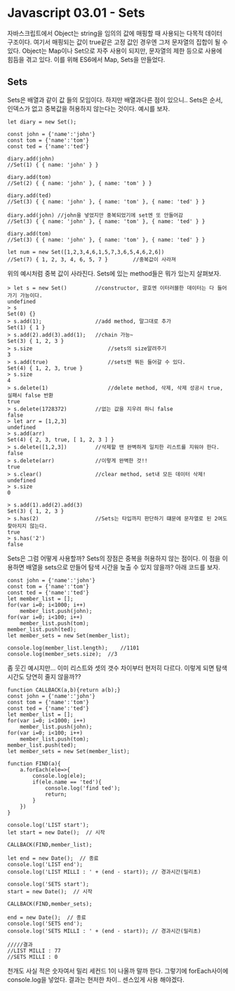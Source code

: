 # Javascript 03.01 - Sets
자바스크립트에서 Object는 string을 임의의 값에 매핑할 때 사용되는 다목적 데이터 구조이다. 여기서 매핑되는 값이 true같은 고정 값인 경우엔 그저 문자열의 집합이 될 수 있다.
Object는 Map이나 Set으로 자주 사용이 되지만,  문자열의 제한 등으로 사용에 힘듬을 겪고 있다. 이를 위해 ES6에서 Map, Sets을 만들었다.

## Sets
Sets은 배열과 같이 값 들의 모임이다.  하지만 배열과다른 점이 있으니.. Sets은 순서, 인덱스가 없고 중복값을 허용하지 않는다는 것이다.  예시를 보자.
```
let diary = new Set();

const john = {'name':'john'}
const tom = {'name':'tom'}
const ted = {'name':'ted'}

diary.add(john)
//Set(1) { { name: 'john' } }

diary.add(tom)
//Set(2) { { name: 'john' }, { name: 'tom' } }

diary.add(ted)
//Set(3) { { name: 'john' }, { name: 'tom' }, { name: 'ted' } }

diary.add(john)	//john을 넣었지만 중복되었기에 set엔 또 안들어감
//Set(3) { { name: 'john' }, { name: 'tom' }, { name: 'ted' } }

diary.add(tom)
//Set(3) { { name: 'john' }, { name: 'tom' }, { name: 'ted' } }

let num = new Set([1,2,3,4,6,1,5,7,3,6,5,4,6,2,6])
//Set(7) { 1, 2, 3, 4, 6, 5, 7 }		//중복값이 사라져
```
위의 예시처럼 중복 값이 사라진다. Sets에 있는 method들은 뭐가 있는지 살펴보자.
```
> let s = new Set()			//constructor, 괄호엔 이터러블한 데이터는 다 들어가기 가능이다.
undefined
> s
Set(0) {}
> s.add(1);					//add method, 말그대로 추가
Set(1) { 1 }
> s.add(2).add(3).add(1);	//chain 가능~
Set(3) { 1, 2, 3 }
> s.size						//sets의 size알려주기
3
> s.add(true)					//sets엔 뭐든 들어갈 수 있다.
Set(4) { 1, 2, 3, true }
> s.size
4
> s.delete(1)					//delete method, 삭제, 삭제 성공시 true, 실패시 false 반환
true
> s.delete(1728372)			//없는 값을 지우려 하니 false
false
> let arr = [1,2,3]
undefined
> s.add(arr)
Set(4) { 2, 3, true, [ 1, 2, 3 ] }
> s.delete([1,2,3])			//삭제할 땐 완벽하게 일치한 리스트를 지워야 한다.
false
> s.delete(arr)				//이렇게 완벽한 것!!
true
> s.clear()					//clear method, set내 모든 데이터 삭제!
undefined
> s.size
0

> s.add(1).add(2).add(3)
Set(3) { 1, 2, 3 }
> s.has(2)					//Sets는 타입까지 판단하기 떄문에 문자열로 된 2여도 찾아지지 않는다.
true
> s.has('2')
false
```
Sets은 그럼 어떻게 사용할까? Sets의 장점은 중복을 허용하지 않는 점이다. 이 점을 이용하면 배열을 sets으로 만들어 탐색 시간을 늦출 수 있지 않을까? 아래 코드를 보자.
```
const john = {'name':'john'}
const tom = {'name':'tom'}
const ted = {'name':'ted'}
let member_list = [];
for(var i=0; i<1000; i++)
    member_list.push(john);
for(var i=0; i<100; i++)
    member_list.push(tom);
member_list.push(ted);
let member_sets = new Set(member_list);

console.log(member_list.length);	//1101
console.log(member_sets.size);	//3
```
좀 웃긴 예시지만… 이미 리스트와 셋의 갯수 차이부터 현저히 다르다. 이렇게 되면 탐색 시간도 당연히 줄지 않을까??
```
function CALLBACK(a,b){return a(b);}
const john = {'name':'john'}
const tom = {'name':'tom'}
const ted = {'name':'ted'}
let member_list = [];
for(var i=0; i<1000; i++)
    member_list.push(john);
for(var i=0; i<100; i++)
    member_list.push(tom);
member_list.push(ted);
let member_sets = new Set(member_list);

function FIND(a){
    a.forEach(ele=>{
        console.log(ele);
        if(ele.name == 'ted'){
            console.log('find ted');
            return;
        }
    })
}

console.log('LIST start');
let start = new Date();  // 시작

CALLBACK(FIND,member_list);

let end = new Date();  // 종료
console.log('LIST end');
console.log('LIST MILLI : ' + (end - start)); // 경과시간(밀리초)

console.log('SETS start');
start = new Date();  // 시작

CALLBACK(FIND,member_sets);

end = new Date();  // 종료
console.log('SETS end');
console.log('SETS MILLI : ' + (end - start)); // 경과시간(밀리초)

/////결과
//LIST MILLI : 77
//SETS MILLI : 0
```
천개도 사실 적은 숫자여서 밀리 세컨드 1이 나올까 말까 한다.  그렇기에 forEach사이에 console.log을 넣었다. 결과는 현저한 차이.. 센스있게 사용 해야겠다.